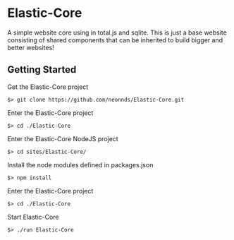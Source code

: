 
# Elastic-Core
A simple website core using in total.js and sqlite. This is just a base website consisting of shared components that can be inherited to build bigger and better websites!

## Getting Started

Get the Elastic-Core project

    $> git clone https://github.com/neonnds/Elastic-Core.git

Enter the Elastic-Core project

    $> cd ./Elastic-Core

Enter the Elastic-Core NodeJS project

    $> cd sites/Elastic-Core/

Install the node modules defined in packages.json

    $> npm install
 
Enter the Elastic-Core project

    $> cd ./Elastic-Core

Start Elastic-Core

    $> ./run Elastic-Core
